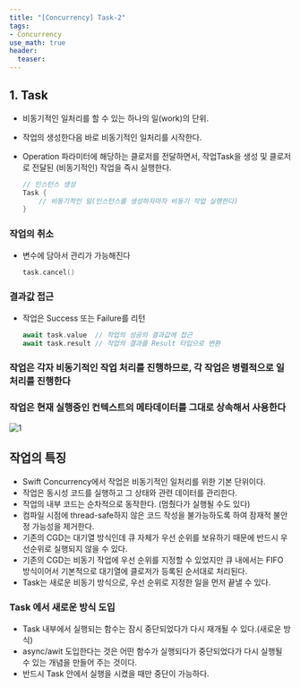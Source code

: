 ```yaml
---
title: "[Concurrency] Task-2"
tags: 
- Concurrency
use_math: true
header: 
  teaser: 
---
```


## 1. Task

- 비동기적인 일처리를 할 수 있는 하나의 일(work)의 단위.
- 작업의 생성한다음 바로 비동기적인 일처리를 시작한다.
- Operation 파라미터에 해당하는 클로저를 전달하면서, 작업Task을 생성 및 클로저로 전달된 (비동기적인) 작업을 즉시 실행한다.

  ```swift
  // 인스턴스 생성
  Task {
      // 비동기적인 일(인스턴스를 생성하자마자 비동기 작업 실행한다)
  }
  ```

### 작업의 취소

- 변수에 담아서 관리가 가능해진다

  ```swift
  task.cancel()
  ```

### 결과값 접근

- 작업은 Success 또는 Failure를 리턴

  ```swift
  await task.value  // 작업의 성공의 결과값에 접근
  await task.result // 작업의 결과를 Result 타입으로 변환
  ```

### 작업은 각자 비동기적인 작업 처리를 진행하므로, 각 작업은 병렬적으로 일처리를 진행한다

### 작업은 현재 실행중인 컨텍스트의 메타데이터를 그대로 상속해서 사용한다

![1](https://github.com/user-attachments/assets/11cfe2a5-e090-4725-82e4-48e6d9ccc7e2)



## 작업의 특징

- Swift Concurrency에서 작업은 비동기적인 일처리를 위한 기본 단위이다.
- 작업은 동시성 코드를 실행하고 그 상태와 관련 데이터를 관리한다.
- 작업의 내부 코드는 순차적으로 동작한다. (멈췄다가 실행될 수도 있다)
- 컴파일 시점에 thread-safe하지 않은 코드 작성을 불가능하도록 하여 잠재적 불안정 가능성을 제거한다.
- 기존의 CGD는 대기열 방식인데 큐 자체가 우선 순위를 보유하기 때문에 반드시 우선순위로 실행되지 않을 수 있다.
- 기존의 CGD는 비동기 작업에 우선 순위를 지정할 수 있었지만 큐 내에서는 FIFO 방식이어서 기본적으로 대기열에 클로저가 등록된 순서대로 처리된다.
- Task는 새로운 비동기 방식으로, 우선 순위로 지정한 일을 먼저 끝낼 수 있다.

### Task 에서 새로운 방식 도입

- Task 내부에서 실행되는 함수는 잠시 중단되었다가 다시 재개될 수 있다.(새로운 방식)
- async/awit 도입한다는 것은 어떤 함수가 실행되다가 중단되었다가 다시 실행될 수 있는 개념을 만들어 주는 것이다.
- 반드시 Task 안에서 실행을 시켰을 때만 중단이 가능하다.
